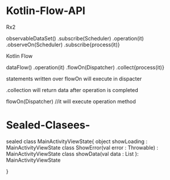 # Kotlin-Flow-API


Rx2

observableDataSet()
.subscribe(Scheduler)
.operation(it)
.observeOn(Scheduler)
.subscribe{process(it)}



Kotlin Flow

 dataFlow()
.operation(it)
.flowOn(Dispatcher)
.collect{process(it)}

statements written over flowOn will execute in dispacter 

.collection will return data after operation is completed

flowOn(Dispatcher) //it will execute operation method 


# Sealed-Clasees-
sealed class MainActivityViewState{
object showLoading : MainActivityViewState
class ShowError(val error : Throwable) : MainActivityViewState
class showData(val data : List <SingleDataModule>): MainActivityViewState

}

